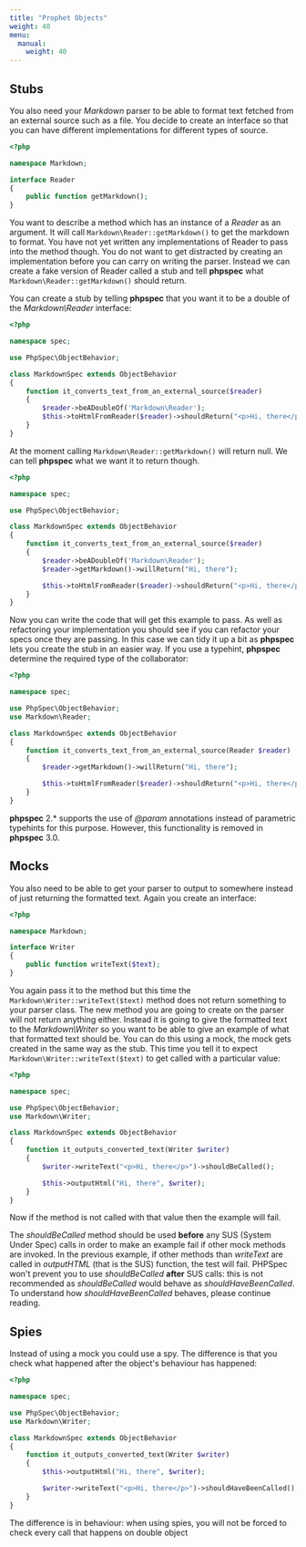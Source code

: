 ```yaml
---
title: "Prophet Objects"
weight: 40
menu:
  manual:
    weight: 40
---
```


Stubs
-----

You also need your _Markdown_ parser to be able to format text fetched
from an external source such as a file. You decide to create an
interface so that you can have different implementations for different
types of source.

```php
<?php

namespace Markdown;

interface Reader
{
    public function getMarkdown();
}
```

You want to describe a method which has an instance of a _Reader_ as an
argument. It will call `Markdown\Reader::getMarkdown()` to get the
markdown to format. You have not yet written any implementations of
Reader to pass into the method though. You do not want to get distracted
by creating an implementation before you can carry on writing the
parser. Instead we can create a fake version of Reader called a stub and
tell **phpspec** what `Markdown\Reader::getMarkdown()` should return.

You can create a stub by telling **phpspec** that you want it to be a
double of the _Markdown\\Reader_ interface:

```php
<?php

namespace spec;

use PhpSpec\ObjectBehavior;

class MarkdownSpec extends ObjectBehavior
{
    function it_converts_text_from_an_external_source($reader)
    {
        $reader->beADoubleOf('Markdown\Reader');
        $this->toHtmlFromReader($reader)->shouldReturn("<p>Hi, there</p>");
    }
}
```

At the moment calling `Markdown\Reader::getMarkdown()` will return null.
We can tell **phpspec** what we want it to return though.

```php
<?php

namespace spec;

use PhpSpec\ObjectBehavior;

class MarkdownSpec extends ObjectBehavior
{
    function it_converts_text_from_an_external_source($reader)
    {
        $reader->beADoubleOf('Markdown\Reader');
        $reader->getMarkdown()->willReturn("Hi, there");

        $this->toHtmlFromReader($reader)->shouldReturn("<p>Hi, there</p>");
    }
}
```

Now you can write the code that will get this example to pass. As well
as refactoring your implementation you should see if you can refactor
your specs once they are passing. In this case we can tidy it up a bit
as **phpspec** lets you create the stub in an easier way. If you use a
typehint, **phpspec** determine the required type of the collaborator:

```php
<?php

namespace spec;

use PhpSpec\ObjectBehavior;
use Markdown\Reader;

class MarkdownSpec extends ObjectBehavior
{
    function it_converts_text_from_an_external_source(Reader $reader)
    {
        $reader->getMarkdown()->willReturn("Hi, there");

        $this->toHtmlFromReader($reader)->shouldReturn("<p>Hi, there</p>");
    }
}
```

**phpspec** 2.\* supports the use of _@param_ annotations instead of
parametric typehints for this purpose. However, this functionality is
removed in **phpspec** 3.0.

Mocks
-----

You also need to be able to get your parser to output to somewhere
instead of just returning the formatted text. Again you create an
interface:

```php
<?php

namespace Markdown;

interface Writer
{
    public function writeText($text);
}
```

You again pass it to the method but this time the
`Markdown\Writer::writeText($text)` method does not return something to
your parser class. The new method you are going to create on the parser
will not return anything either. Instead it is going to give the
formatted text to the _Markdown\\Writer_ so you want to be able to give an
example of what that formatted text should be. You can do this using a
mock, the mock gets created in the same way as the stub. This time you
tell it to expect `Markdown\Writer::writeText($text)` to get called with
a particular value:

```php
<?php

namespace spec;

use PhpSpec\ObjectBehavior;
use Markdown\Writer;

class MarkdownSpec extends ObjectBehavior
{
    function it_outputs_converted_text(Writer $writer)
    {
        $writer->writeText("<p>Hi, there</p>")->shouldBeCalled();

        $this->outputHtml("Hi, there", $writer);
    }
}
```

Now if the method is not called with that value then the example will
fail.

The _shouldBeCalled_ method should be used **before** any SUS (System
Under Spec) calls in order to make an example fail if other mock methods
are invoked. In the previous example, if other methods than _writeText_
are called in _outputHTML_ (that is the SUS) function, the test will fail.
PHPSpec won't prevent you to use _shouldBeCalled_ **after** SUS calls:
this is not recommended as _shouldBeCalled_ would behave as
_shouldHaveBeenCalled_. To understand how _shouldHaveBeenCalled_ behaves,
please continue reading.

Spies
-----

Instead of using a mock you could use a spy. The difference is that you
check what happened after the object's behaviour has happened:

```php
<?php

namespace spec;

use PhpSpec\ObjectBehavior;
use Markdown\Writer;

class MarkdownSpec extends ObjectBehavior
{
    function it_outputs_converted_text(Writer $writer)
    {
        $this->outputHtml("Hi, there", $writer);

        $writer->writeText("<p>Hi, there</p>")->shouldHaveBeenCalled();
    }
}
```

The difference is in behaviour: when using spies, you will not be forced
to check every call that happens on double object
